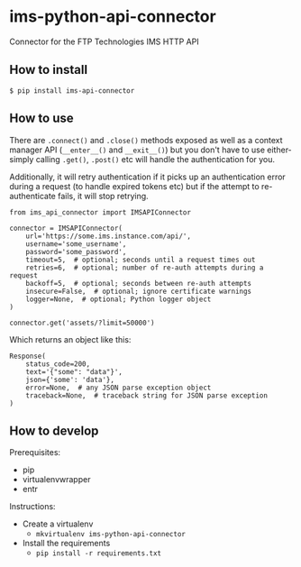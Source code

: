# ims-python-api-connector

Connector for the FTP Technologies IMS HTTP API

## How to install

`$ pip install ims-api-connector`

## How to use

There are `.connect()` and `.close()` methods exposed as well as a context manager API (`__enter__()` and `__exit__()`) but you don't have to use either- simply calling `.get()`, `.post()` etc will handle the authentication for you.

Additionally, it will retry authentication if it picks up an authentication error during a request (to handle expired tokens etc) but if the attempt to re-authenticate fails, it will stop retrying.

```
from ims_api_connector import IMSAPIConnector

connector = IMSAPIConnector(
    url='https://some.ims.instance.com/api/',
    username='some_username',
    password='some_password',
    timeout=5,  # optional; seconds until a request times out
    retries=6,  # optional; number of re-auth attempts during a request
    backoff=5,  # optional; seconds between re-auth attempts
    insecure=False,  # optional; ignore certificate warnings
    logger=None,  # optional; Python logger object
)

connector.get('assets/?limit=50000')
```

Which returns an object like this:

```
Response(
    status_code=200,
    text='{"some": "data"}',
    json={'some': 'data'},
    error=None,  # any JSON parse exception object
    traceback=None,  # traceback string for JSON parse exception
)
```

## How to develop

Prerequisites:

* pip
* virtualenvwrapper
* entr

Instructions:

* Create a virtualenv
    * `mkvirtualenv ims-python-api-connector`
* Install the requirements
    * `pip install -r requirements.txt`